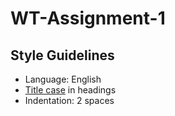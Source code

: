 # WT-Assignment-1

## Style Guidelines

- Language: English
- [Title case](http://titlecase.com/) in headings
- Indentation: 2 spaces
